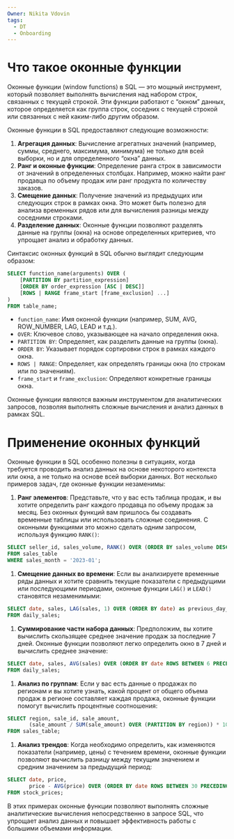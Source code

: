 ```yaml
---
Owner: Nikita Vdovin
tags:
  - DT
  - Onboarding
---
```

# Что такое оконные функции

Оконные функции (window functions) в SQL — это мощный инструмент, который позволяет выполнять вычисления над набором строк, связанных с текущей строкой. Эти функции работают с “окном” данных, которое определяется как группа строк, соседних с текущей строкой или связанных с ней каким-либо другим образом.

Оконные функции в SQL предоставляют следующие возможности:

1. **Агрегация данных**: Вычисление агрегатных значений (например, суммы, среднего, максимума, минимума) не только для всей выборки, но и для определенного “окна” данных.
2. **Ранг и оконные функции**: Определение ранга строк в зависимости от значений в определенных столбцах. Например, можно найти ранг продавца по объему продаж или ранг продукта по количеству заказов.
3. **Смещение данных**: Получение значений из предыдущих или следующих строк в рамках окна. Это может быть полезно для анализа временных рядов или для вычисления разницы между соседними строками.
4. **Разделение данных**: Оконные функции позволяют разделять данные на группы (окна) на основе определенных критериев, что упрощает анализ и обработку данных.

Синтаксис оконных функций в SQL обычно выглядит следующим образом:

```SQL
SELECT function_name(arguments) OVER (
    [PARTITION BY partition_expression]
    [ORDER BY order_expression [ASC | DESC]]
    [ROWS | RANGE frame_start [frame_exclusion] ...]
)
FROM table_name;
```

- `function_name`: Имя оконной функции (например, SUM, AVG, ROW_NUMBER, LAG, LEAD и т.д.).
- `OVER`: Ключевое слово, указывающее на начало определения окна.
- `PARTITION BY`: Определяет, как разделить данные на группы (окна).
- `ORDER BY`: Указывает порядок сортировки строк в рамках каждого окна.
- `ROWS | RANGE`: Определяет, как определять границы окна (по строкам или по значениям).
- `frame_start` и `frame_exclusion`: Определяют конкретные границы окна.

Оконные функции являются важным инструментом для аналитических запросов, позволяя выполнять сложные вычисления и анализ данных в рамках SQL.

# Применение оконных функций

Оконные функции в SQL особенно полезны в ситуациях, когда требуется проводить анализ данных на основе некоторого контекста или окна, а не только на основе всей выборки данных. Вот несколько примеров задач, где оконные функции незаменимы:

1. **Ранг элементов**: Представьте, что у вас есть таблица продаж, и вы хотите определить ранг каждого продавца по объему продаж за месяц. Без оконных функций вам пришлось бы создавать временные таблицы или использовать сложные соединения. С оконными функциями это можно сделать одним запросом, используя функцию `RANK()`:

```SQL
SELECT seller_id, sales_volume, RANK() OVER (ORDER BY sales_volume DESC) as sales_rank
FROM sales_table
WHERE sales_month = '2023-01';
```

1. **Смещение данных во времени**: Если вы анализируете временные ряды данных и хотите сравнить текущие показатели с предыдущими или последующими периодами, оконные функции `LAG()` и `LEAD()` становятся незаменимыми:

```SQL
SELECT date, sales, LAG(sales, 1) OVER (ORDER BY date) as previous_day_sales
FROM daily_sales;
```

1. **Суммирование части набора данных**: Предположим, вы хотите вычислить скользящее среднее значение продаж за последние 7 дней. Оконные функции позволяют легко определить окно в 7 дней и вычислить среднее значение:

```SQL
SELECT date, sales, AVG(sales) OVER (ORDER BY date ROWS BETWEEN 6 PRECEDING AND CURRENT ROW) as moving_average
FROM daily_sales;
```

1. **Анализ по группам**: Если у вас есть данные о продажах по регионам и вы хотите узнать, какой процент от общего объема продаж в регионе составляет каждая продажа, оконные функции помогут вычислить процентные соотношения:

```SQL
SELECT region, sale_id, sale_amount,
       (sale_amount / SUM(sale_amount) OVER (PARTITION BY region)) * 100 as percentage_of_region_sales
FROM sales_table;
```

1. **Анализ трендов**: Когда необходимо определить, как изменяются показатели (например, цены) с течением времени, оконные функции позволяют вычислить разницу между текущим значением и средним значением за предыдущий период:

```SQL
SELECT date, price,
       price - AVG(price) OVER (ORDER BY date ROWS BETWEEN 30 PRECEDING AND 1 PRECEDING) as price_trend
FROM stock_prices;
```

В этих примерах оконные функции позволяют выполнять сложные аналитические вычисления непосредственно в запросе SQL, что упрощает анализ данных и повышает эффективность работы с большими объемами информации.